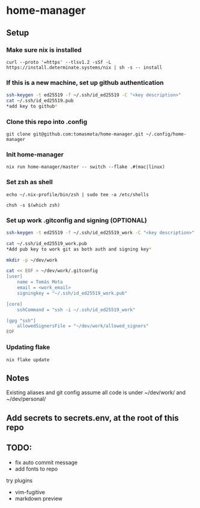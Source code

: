 # home-manager

## Setup

### Make sure nix is installed
`curl --proto '=https' --tlsv1.2 -sSf -L https://install.determinate.systems/nix | sh -s -- install`

### If this is a new machine, set up github authentication
```bash
ssh-keygen -t ed25519 -f ~/.ssh/id_ed25519 -C "<key description>"
cat ~/.ssh/id_ed25519.pub
*add key to github*
```

### Clone this repo into .config
`git clone git@github.com:tomasmota/home-manager.git ~/.config/home-manager`

### Init home-manager
`nix run home-manager/master -- switch --flake .#(mac|linux)`

### Set zsh as shell
`echo ~/.nix-profile/bin/zsh | sudo tee -a /etc/shells`

`chsh -s $(which zsh)`  

### Set up work .gitconfig and signing (OPTIONAL)
```bash
ssh-keygen -t ed25519 -f ~/.ssh/id_ed25519_work -C "<key description>"

cat ~/.ssh/id_ed25519_work.pub
*Add pub key to work git as both auth and signing key*

mkdir -p ~/dev/work

cat << EOF > ~/dev/work/.gitconfig
[user]
    name = Tomás Mota
    email = <work_email>
    signingkey = "~/.ssh/id_ed25519_work.pub"

[core]
    sshCommand = "ssh -i ~/.ssh/id_ed25519_work"

[gpg "ssh"]
    allowedSignersFile = "~/dev/work/allowed_signers"
EOF
```

### Updating flake
`nix flake update`

## Notes

Existing aliases and git config assume all code is under ~/dev/work/ and ~/dev/personal/

## Add secrets to secrets.env, at the root of this repo

## TODO:
- fix auto commit message
- add fonts to repo

try plugins
- vim-fugitive
- markdown preview 
